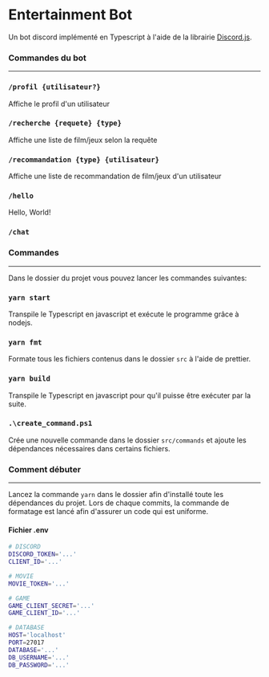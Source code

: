 # Entertainment Bot
Un bot discord implémenté en Typescript à l'aide de la librairie [Discord.js](https://discord.js.org/).

### Commandes du bot
--------------------
### `/profil {utilisateur?}`
Affiche le profil d'un utilisateur

### `/recherche {requete} {type}`
Affiche une liste de film/jeux selon la requête

### `/recommandation {type} {utilisateur}`
Affiche une liste de recommandation de film/jeux d'un utilisateur

### `/hello`
Hello, World!

### `/chat`

### Commandes
-------------
Dans le dossier du projet vous pouvez lancer les commandes suivantes:

### `yarn start`
Transpile le Typescript en javascript et exécute le programme grâce à nodejs.

### `yarn fmt`
Formate tous les fichiers contenus dans le dossier `src` à l'aide de prettier.

### `yarn build`
Transpile le Typescript en javascript pour qu'il puisse être exécuter par la suite.

### `.\create_command.ps1`
Crée une nouvelle commande dans le dossier `src/commands` et ajoute les dépendances nécessaires dans certains fichiers.

### Comment débuter
-------------------
Lancez la commande `yarn` dans le dossier afin d'installé toute les dépendances du projet.
Lors de chaque commits, la commande de formatage est lancé afin d'assurer un code qui est uniforme.

#### Fichier .env
```sh
# DISCORD
DISCORD_TOKEN='...'
CLIENT_ID='...'

# MOVIE
MOVIE_TOKEN='...'

# GAME
GAME_CLIENT_SECRET='...'
GAME_CLIENT_ID='...'

# DATABASE
HOST='localhost'
PORT=27017
DATABASE='...'
DB_USERNAME='...'
DB_PASSWORD='...'
```


